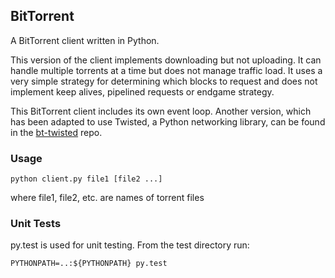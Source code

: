 ## BitTorrent

A BitTorrent client written in Python.

This version of the client implements downloading but not uploading.  It can handle multiple torrents at a time but does not manage traffic load.  It uses a very simple strategy for determining which blocks to request and does not implement keep alives, pipelined requests or endgame strategy.

This BitTorrent client includes its own event loop.  Another version, which has been adapted to use Twisted, a Python networking library, can be found in the [bt-twisted](http://github.com/staceysern/bt-twisted) repo.

### Usage

```
python client.py file1 [file2 ...]
```
where file1, file2, etc. are names of torrent files

### Unit Tests

py.test is used for unit testing.  From the test directory run:

```
PYTHONPATH=..:${PYTHONPATH} py.test
```
